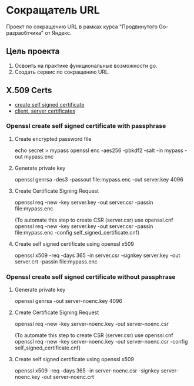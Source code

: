 # Сокращатель URL

Проект по сокращению URL в рамках курса "Продвинутого Go-разраобтчика" от Яндекс.

## Цель проекта

1. Освоить на практике функциональные возможности go.
2. Создать сервис по сокращению URL.

## X.509 Certs

- [create self signed certificate](https://www.golinuxcloud.com/generate-self-signed-certificate-openssl/)
- [client, server certificates](https://www.golinuxcloud.com/openssl-create-client-server-certificate/)

### Openssl create self signed certificate with passphrase

1. Create encrypted password file

    echo secret > mypass
    openssl enc -aes256 -pbkdf2 -salt -in mypass -out mypass.enc

2. Generate private key

    openssl genrsa -des3 -passout file:mypass.enc -out server.key 4096

3. Create Certificate Signing Request

    openssl req -new -key server.key -out server.csr -passin file:mypass.enc

    (To automate this step to create CSR (server.csr) use openssl.cnf
    openssl req -new -key server.key -out server.csr -passin file:mypass.enc -config self_signed_certificate.cnf)


4. Create self signed certificate using openssl x509

    openssl x509 -req -days 365 -in server.csr -signkey server.key -out server.crt -passin file:mypass.enc

### Openssl create self signed certificate without passphrase

1. Generate private key

    openssl genrsa -out server-noenc.key 4096

2. Create Certificate Signing Request

    openssl req -new -key server-noenc.key -out server-noenc.csr

    (To automate this step to create CSR (server.csr) use openssl.cnf
    openssl req -new -key server-noenc.key -out server-noenc.csr -config self_signed_certificate.cnf)

3. Create self signed certificate using openssl x509

    openssl x509 -req -days 365 -in server-noenc.csr -signkey server-noenc.key -out server-noenc.crt
